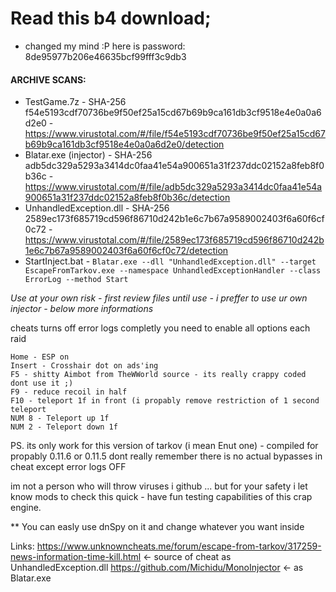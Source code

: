 # Read this b4 download;
* changed my mind :P here is password: 8de95977b206e46635bcf99fff3c9db3
#### ARCHIVE SCANS: ####
* TestGame.7z - SHA-256	f54e5193cdf70736be9f50ef25a15cd67b69b9ca161db3cf9518e4e0a0a6d2e0 - https://www.virustotal.com/#/file/f54e5193cdf70736be9f50ef25a15cd67b69b9ca161db3cf9518e4e0a0a6d2e0/detection
* Blatar.exe (injector) - SHA-256	adb5dc329a5293a3414dc0faa41e54a900651a31f237ddc02152a8feb8f0b36c - https://www.virustotal.com/#/file/adb5dc329a5293a3414dc0faa41e54a900651a31f237ddc02152a8feb8f0b36c/detection
* UnhandledException.dll - SHA-256	2589ec173f685719cd596f86710d242b1e6c7b67a9589002403f6a60f6cf0c72 - https://www.virustotal.com/#/file/2589ec173f685719cd596f86710d242b1e6c7b67a9589002403f6a60f6cf0c72/detection
* StartInject.bat - `Blatar.exe --dll "UnhandledException.dll" --target EscapeFromTarkov.exe --namespace UnhandledExceptionHandler --class ErrorLog --method Start`

_Use at your own risk - first review files until use - i preffer to use ur own injector - below more informations_

cheats turns off error logs completly
you need to enable all options each raid
```
Home - ESP on
Insert - Crosshair dot on ads'ing
F5 - shitty Aimbot from TheWWorld source - its really crappy coded dont use it ;)
F9 - reduce recoil in half
F10 - teleport 1f in front (i propably remove restriction of 1 second teleport
NUM 8 - Teleport up 1f
NUM 2 - Teleport down 1f
```

PS. its only work for this version of tarkov (i mean Enut one) - compiled for propably 0.11.6 or 0.11.5 dont really remember there is no actual bypasses in cheat except error logs OFF

im not a person who will throw viruses i github ... but for your safety i let know mods to check this quick - have fun testing capabilities of this crap engine.

** You can easly use dnSpy on it and change whatever you want inside

Links:
https://www.unknowncheats.me/forum/escape-from-tarkov/317259-news-information-time-kill.html <- source of cheat as UnhandledException.dll
https://github.com/Michidu/MonoInjector <- as Blatar.exe

